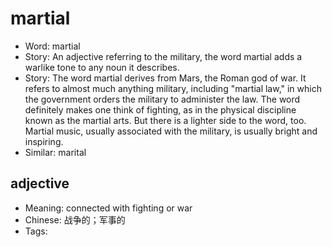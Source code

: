 # martial

- Word: martial
- Story: An adjective referring to the military, the word martial adds a warlike tone to any noun it describes.
- Story: The word martial derives from Mars, the Roman god of war. It refers to almost much anything military, including "martial law," in which the government orders the military to administer the law. The word definitely makes one think of fighting, as in the physical discipline known as the martial arts. But there is a lighter side to the word, too. Martial music, usually associated with the military, is usually bright and inspiring.
- Similar: marital

## adjective

- Meaning: connected with fighting or war
- Chinese: 战争的；军事的
- Tags: 


